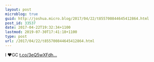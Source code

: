 ```yaml
---
layout: post
microblog: true
guid: http://joshua.micro.blog/2017/04/22/t855700844645412864.html
post_id: 33537
date: 2017-04-22T19:32:34+1100
lastmod: 2019-07-30T17:41:18+1100
type: post
url: /2017/04/22/t855700844645412864.html
---
```

I ♥️GC [t.co/3eQ5wXFdh...](https://t.co/3eQ5wXFdh0)
